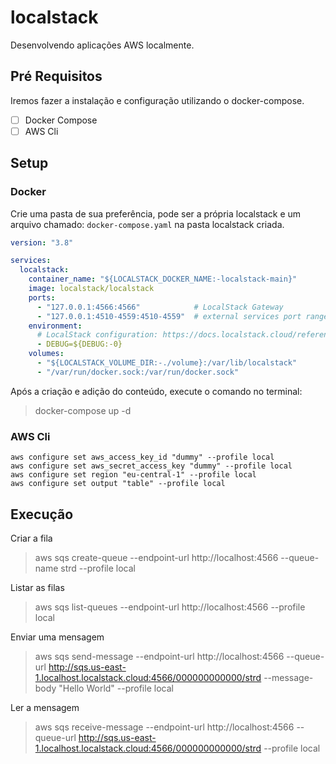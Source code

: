 # localstack

Desenvolvendo aplicações AWS localmente.

## Pré Requisitos

Iremos fazer a instalação e configuração utilizando o docker-compose.

- [ ] Docker Compose
- [ ] AWS Cli

## Setup

### Docker

Crie uma pasta de sua preferência, pode ser a própria localstack e um arquivo chamado: `docker-compose.yaml` na pasta localstack criada.

```yaml
version: "3.8"

services:
  localstack:
    container_name: "${LOCALSTACK_DOCKER_NAME:-localstack-main}"
    image: localstack/localstack
    ports:
      - "127.0.0.1:4566:4566"            # LocalStack Gateway
      - "127.0.0.1:4510-4559:4510-4559"  # external services port range
    environment:
      # LocalStack configuration: https://docs.localstack.cloud/references/configuration/
      - DEBUG=${DEBUG:-0}
    volumes:
      - "${LOCALSTACK_VOLUME_DIR:-./volume}:/var/lib/localstack"
      - "/var/run/docker.sock:/var/run/docker.sock"
```

Após a criação e adição do conteúdo, execute o comando no terminal:

> docker-compose up -d

### AWS Cli

```
aws configure set aws_access_key_id "dummy" --profile local
aws configure set aws_secret_access_key "dummy" --profile local
aws configure set region "eu-central-1" --profile local
aws configure set output "table" --profile local
```

## Execução

Criar a fila

> aws sqs create-queue --endpoint-url http://localhost:4566 --queue-name strd --profile local

Listar as filas

> aws sqs list-queues --endpoint-url http://localhost:4566 --profile local

Enviar uma mensagem

> aws sqs send-message --endpoint-url http://localhost:4566 --queue-url http://sqs.us-east-1.localhost.localstack.cloud:4566/000000000000/strd --message-body "Hello World" --profile local

Ler a mensagem

> aws sqs receive-message --endpoint-url http://localhost:4566 --queue-url http://sqs.us-east-1.localhost.localstack.cloud:4566/000000000000/strd --profile local
